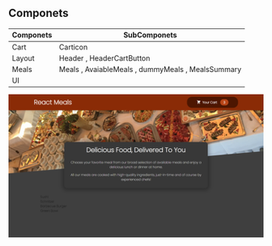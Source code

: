 ## Componets

| Componets | SubComponets                                      |
| --------- | ------------------------------------------------- |
| Cart      | Carticon                                          |
| Layout    | Header , HeaderCartButton                         |
| Meals     | Meals , AvaiableMeals , dummyMeals , MealsSummary |
| UI        |                                                   |

<img src="src/asset/InitialUi.png" />
